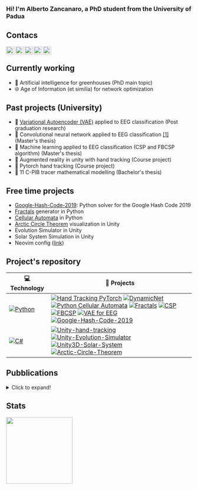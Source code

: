  ### Hi! I'm Alberto Zancanaro, a PhD student from the University of Padua
 
 ## Contacs
 
[<img align="left" alt="codeSTACKr | YouTube" width="22px" src="https://cdn.jsdelivr.net/npm/simple-icons@v3/icons/youtube.svg" />][youtube]
[<img align="left" alt="codeSTACKr | Twitter" width="22px" src="https://cdn.jsdelivr.net/npm/simple-icons@v3/icons/twitter.svg" />][twitter]
[<img align="left" alt="codeSTACKr | LinkedIn" width="22px" src="https://cdn.jsdelivr.net/npm/simple-icons@v3/icons/linkedin.svg" />][linkedin]
[<img align="left" alt="codeSTACKr | Instagram" width="22px" src="https://cdn.jsdelivr.net/npm/simple-icons@v3/icons/instagram.svg" />][instagram]
[<img align="left" alt="codeSTACKr | codersrank" width="22px" src="https://cdn.jsdelivr.net/npm/simple-icons@v3/icons/codersrank.svg" />][codersrank]

<br/>

## Currently working
 - 🌱 Artificial intelligence for greenhouses (PhD main topic)
 - 🌐 Age of Information (et similia) for network optimization
 
 
 ## Past projects (University)
 - 🧠 [Variational Autoencoder (VAE)](https://arxiv.org/abs/1312.6114) applied to EEG classification (Post graduation research)
 - 🧠 Convolutional neural network applied to EEG classification [[1]][CIBCB2021_Coimbra] (Master's thesis)
 - 🧠 Machine learning applied to EEG classification (CSP and FBCSP algorithm) (Master's thesis)
 - 👋 Augmented reality in unity with hand tracking (Course project)
 - 👋 Pytorch hand tracking (Course project)
 - 💊 11 C-PIB tracer mathematical modelling (Bachelor's thesis)


## Free time projects
- [Google-Hash-Code-2019](https://storage.googleapis.com/coding-competitions.appspot.com/HC/2019/hashcode2019_final_task.pdf): Python solver for the Google Hash Code 2019 
- [Fractals](https://en.wikipedia.org/wiki/Fractal) generator in Python
- [Cellular Automata](https://en.wikipedia.org/wiki/Cellular_automaton) in Python
- [Arctic Circle Theorem](https://en.wikipedia.org/wiki/Aztec_diamond) visualization in Unity
- Evolution Simulator in Unity
- Solar System Simulation in Unity
- Neovim config ([link](https://github.com/jesus-333/neovim-config/graphs/traffic))
 

## Project's repository
<!-- START OF PROFILE STACK, DO NOT REMOVE -->
| 💻 **Technology** | 🚀 **Projects** |
|-|-|
| [![Python](https://img.shields.io/static/v1?label=&message=Python&color=3C78A9&logo=python&logoColor=FFFFFF)](https://www.python.org/) | [![Hand Tracking PyTorch](https://img.shields.io/static/v1?label=Hand-Tracking-Pytorch&message=%20&color=000605&logo=github&logoColor=white&labelColor=000605)](https://github.com/jesus-333/Hand-Tracking-Pytorch) [![DynamicNet](https://img.shields.io/static/v1?label=DynamicNet&message=%20&color=000605&logo=github&logoColor=white&labelColor=000605)](https://github.com/jesus-333/Dynamic-PyTorch-Net) [![Python Cellular Automata](https://img.shields.io/static/v1?label=Cellular-Automata&message=%20&color=000605&logo=github&logoColor=white&labelColor=000605)](https://github.com/jesus-333/Python-Cellular-Automata) [![Fractals](https://img.shields.io/static/v1?label=Fractals&message=%20&color=000605&logo=github&logoColor=white&labelColor=000605)](https://github.com/jesus-333/Python-Fractals) [![CSP](https://img.shields.io/static/v1?label=CSP-Algorithm&message=%20&color=000605&logo=github&logoColor=white&labelColor=000605)](https://github.com/jesus-333/CSP-Python) [![FBCSP](https://img.shields.io/static/v1?label=FBCSP-Algorithm&message=%20&color=000605&logo=github&logoColor=white&labelColor=000605)](https://github.com/jesus-333/FBCSP-Python) [![VAE for EEG](https://img.shields.io/static/v1?label=VAE-For-EEG&message=%20&color=000605&logo=github&logoColor=white&labelColor=000605)](https://github.com/jesus-333/Variational-Autoencoder-for-EEG-analysis) [![Google-Hash-Code-2019](https://img.shields.io/static/v1?label=Google-Hash-Code-2019&message=%20&color=000605&logo=github&logoColor=white&labelColor=000605)](https://github.com/jesus-333/Google-Hash-Code-2019-Python)|
| [![C#](https://img.shields.io/badge/C%23-239120?style=for-the-badge&logo=c-sharp&logoColor=white)](https://en.wikipedia.org/wiki/C_Sharp_(programming_language)) | [![Unity-hand-tracking](https://img.shields.io/static/v1?label=Unity-hand-tracking&message=%20&color=000605&logo=github&logoColor=white&labelColor=000605)](https://github.com/jesus-333/Unity-hand-tracking) [![Unity-Evolution-Simulator](https://img.shields.io/static/v1?label=Unity-Evolution-Simulator&message=%20&color=000605&logo=github&logoColor=white&labelColor=000605)](https://github.com/jesus-333/Unity-Evolution-Simulator) [![Unity3D-Solar-System](https://img.shields.io/static/v1?label=Unity3D-Solar-System&message=%20&color=000605&logo=github&logoColor=white&labelColor=000605)](https://github.com/jesus-333/Unity3D-Solar-System) [![Arctic-Circle-Theorem](https://img.shields.io/static/v1?label=Arctic-Circle-Theorem&message=%20&color=000605&logo=github&logoColor=white&labelColor=000605)](https://github.com/jesus-333/Arctic-Circle-Theorem)|
<!-- END OF PROFILE STACK, DO NOT REMOVE -->


## Pubblications 
<details>
  <summary>Click to expand!</summary>
 
  - [[1]][CIBCB2021_Coimbra] A. Zancanaro,  G. Cisotto, J.R.Paulo, G. Pires, and U. J. Nunes, “CNN-based approaches for cross-subject classification in motor imagery:From the state-of-the-art to   Dynamicnet,”  in 2021 IEEE Conferenceon Computational Intelligence in Bioinformatics and ComputationalBiology (CIBCB), 2021, pp. 1–7
  - [[2]][medComNet2022] A. Zancanaro, G. Cisotto, L. Badia, "Modeling Value of Information in Remote Sensing from Correlated Sources" in 2022 IEEE Mediterranean Communication and Computer Networking Conference (MedComNet)
  - [[3]][metroLivEnv2022] A. Zancanaro, G. Cisotto, L. Badia, "Challenges of the Age of Information Paradigm for Metrology in Cyberphysical Ecosystems" in 2022 IEEE Metrology for Living Environment (MetroLivEnv)
  - A. Zancanaro, G. Cisotto, D. Tegegn, L. Badia, S. L. Manzoni, I. Reguzzoni, E. Lotti, I. Zoppis, "Variational Autoencoder for Early Stress Detection in Smart Agriculture: A Pilot Study" in 2022 IEEE Metrology for Agriculture and Forestry
  - Yeah very short... I hope to enlarge it in the future 😂
 
</details>

## Stats
<img height="180em" src="https://github-readme-stats.vercel.app/api?username=jesus-333&show_icons=true&hide_border=true&&count_private=true&include_all_commits=true" />

[youtube]: https://www.youtube.com/channel/UCsq-ulESicHkELSIwrIQGvw
[twitter]: https://twitter.com/_jesus_az
[instagram]: https://www.instagram.com/gesu3333/
[linkedin]: https://www.linkedin.com/in/alberto-zancanaro-2a3a39216/
[codersrank]: https://profile.codersrank.io/user/jesus-333/

[CIBCB2021_Coimbra]: https://ieeexplore.ieee.org/document/9562821
[medComNet2022]: http://www.dei.unipd.it/~badia/papers/2022_06_MedComNet_corr
[metroLivEnv2022]: https://ieeexplore.ieee.org/document/9826967
